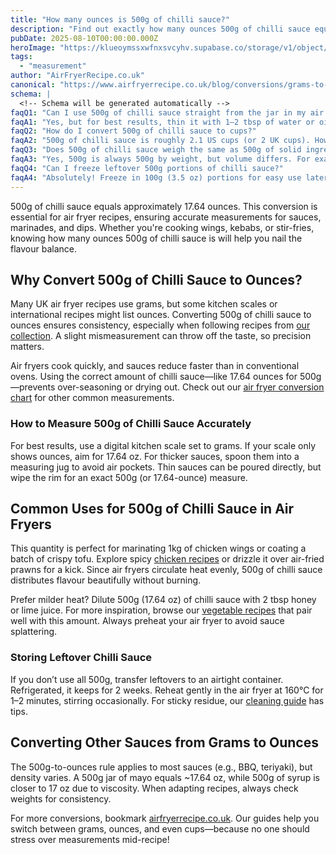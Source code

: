 ```yaml
---
title: "How many ounces is 500g of chilli sauce?"
description: "Find out exactly how many ounces 500g of chilli sauce equals for perfect air fryer recipes. Simple UK conversion guide inside!"
pubDate: 2025-08-10T00:00:00.000Z
heroImage: "https://klueoymssxwfnxsvcyhv.supabase.co/storage/v1/object/public/Shmucket/how-many-ounces-is-500g-of-chilli-sauce.webp"
tags:
  - "measurement"
author: "AirFryerRecipe.co.uk"
canonical: "https://www.airfryerrecipe.co.uk/blog/conversions/grams-to-ounces/how-many-ounces-is-500g-of-chilli-sauce"
schema: |
  <!-- Schema will be generated automatically -->
faqQ1: "Can I use 500g of chilli sauce straight from the jar in my air fryer?"
faqA1: "Yes, but for best results, thin it with 1–2 tbsp of water or oil to prevent clumping. Air fryers circulate hot air, which can thicken sauces quickly. Stirring halfway through cooking ensures even coverage."
faqQ2: "How do I convert 500g of chilli sauce to cups?"
faqA2: "500g of chilli sauce is roughly 2.1 US cups (or 2 UK cups). However, cup measurements vary by sauce density. For accuracy, weigh it—especially in air fryer recipes where precision affects texture."
faqQ3: "Does 500g of chilli sauce weigh the same as 500g of solid ingredients?"
faqA3: "Yes, 500g is always 500g by weight, but volume differs. For example, 500g of chilli sauce fills less space than 500g of chopped veggies. Always measure by weight for air fryer recipes to avoid errors."
faqQ4: "Can I freeze leftover 500g portions of chilli sauce?"
faqA4: "Absolutely! Freeze in 100g (3.5 oz) portions for easy use later. Thaw overnight in the fridge, then reheat in the air fryer at 150°C for 3–4 minutes. Stir well to restore consistency."
---
```

<p>500g of chilli sauce equals approximately 17.64 ounces. This conversion is essential for air fryer recipes, ensuring accurate measurements for sauces, marinades, and dips. Whether you're cooking wings, kebabs, or stir-fries, knowing how many ounces 500g of chilli sauce is will help you nail the flavour balance.</p>  

<h2>Why Convert 500g of Chilli Sauce to Ounces?</h2>  
<p>Many UK air fryer recipes use grams, but some kitchen scales or international recipes might list ounces. Converting 500g of chilli sauce to ounces ensures consistency, especially when following recipes from <a href=https://www.airfryerrecipe.co.uk/recipes>our collection</a>. A slight mismeasurement can throw off the taste, so precision matters.</p>  

<p>Air fryers cook quickly, and sauces reduce faster than in conventional ovens. Using the correct amount of chilli sauce—like 17.64 ounces for 500g—prevents over-seasoning or drying out. Check out our <a href=https://www.airfryerrecipe.co.uk/air-fryer-conversion-chart>air fryer conversion chart</a> for other common measurements.</p>  

<h3>How to Measure 500g of Chilli Sauce Accurately</h3>  
<p>For best results, use a digital kitchen scale set to grams. If your scale only shows ounces, aim for 17.64 oz. For thicker sauces, spoon them into a measuring jug to avoid air pockets. Thin sauces can be poured directly, but wipe the rim for an exact 500g (or 17.64-ounce) measure.</p>  

<h2>Common Uses for 500g of Chilli Sauce in Air Fryers</h2>  
<p>This quantity is perfect for marinating 1kg of chicken wings or coating a batch of crispy tofu. Explore spicy <a href=https://www.airfryerrecipe.co.uk/recipe-category/chicken>chicken recipes</a> or drizzle it over air-fried prawns for a kick. Since air fryers circulate heat evenly, 500g of chilli sauce distributes flavour beautifully without burning.</p>  

<p>Prefer milder heat? Dilute 500g (17.64 oz) of chilli sauce with 2 tbsp honey or lime juice. For more inspiration, browse our <a href=https://www.airfryerrecipe.co.uk/recipe-category/vegetables>vegetable recipes</a> that pair well with this amount. Always preheat your air fryer to avoid sauce splattering.</p>  

<h3>Storing Leftover Chilli Sauce</h3>  
<p>If you don’t use all 500g, transfer leftovers to an airtight container. Refrigerated, it keeps for 2 weeks. Reheat gently in the air fryer at 160°C for 1–2 minutes, stirring occasionally. For sticky residue, our <a href=https://www.airfryerrecipe.co.uk/air-fryer-cleaner>cleaning guide</a> has tips.</p>  

<h2>Converting Other Sauces from Grams to Ounces</h2>  
<p>The 500g-to-ounces rule applies to most sauces (e.g., BBQ, teriyaki), but density varies. A 500g jar of mayo equals ~17.64 oz, while 500g of syrup is closer to 17 oz due to viscosity. When adapting recipes, always check weights for consistency.</p>  

<p>For more conversions, bookmark <a href=https://www.airfryerrecipe.co.uk>airfryerrecipe.co.uk</a>. Our guides help you switch between grams, ounces, and even cups—because no one should stress over measurements mid-recipe!</p>
